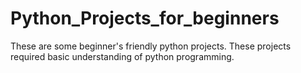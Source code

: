 # Python_Projects_for_beginners
These are some beginner's friendly python projects. These projects required basic understanding of python programming. 

